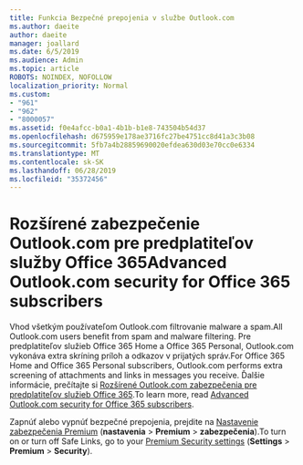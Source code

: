 ```yaml
---
title: Funkcia Bezpečné prepojenia v službe Outlook.com
ms.author: daeite
author: daeite
manager: joallard
ms.date: 6/5/2019
ms.audience: Admin
ms.topic: article
ROBOTS: NOINDEX, NOFOLLOW
localization_priority: Normal
ms.custom:
- "961"
- "962"
- "8000057"
ms.assetid: f0e4afcc-b0a1-4b1b-b1e8-743504b54d37
ms.openlocfilehash: d675959e178ae3716fc27be4751cc8d41a3c3b08
ms.sourcegitcommit: 5fb7a4b28859690020efdea630d03e70cc0e6334
ms.translationtype: MT
ms.contentlocale: sk-SK
ms.lasthandoff: 06/28/2019
ms.locfileid: "35372456"
---
```

# <a name="advanced-outlookcom-security-for-office-365-subscribers"></a><span data-ttu-id="4b730-102">Rozšírené zabezpečenie Outlook.com pre predplatiteľov služby Office 365</span><span class="sxs-lookup"><span data-stu-id="4b730-102">Advanced Outlook.com security for Office 365 subscribers</span></span>

<span data-ttu-id="4b730-103">Vhod všetkým používateľom Outlook.com filtrovanie malware a spam.</span><span class="sxs-lookup"><span data-stu-id="4b730-103">All Outlook.com users benefit from spam and malware filtering.</span></span> <span data-ttu-id="4b730-104">Pre predplatiteľov služieb Office 365 Home a Office 365 Personal, Outlook.com vykonáva extra skríning príloh a odkazov v prijatých správ.</span><span class="sxs-lookup"><span data-stu-id="4b730-104">For Office 365 Home and Office 365 Personal subscribers, Outlook.com performs extra screening of attachments and links in messages you receive.</span></span> <span data-ttu-id="4b730-105">Ďalšie informácie, prečítajte si [Rozšírené Outlook.com zabezpečenia pre predplatiteľov služieb Office 365](https://support.office.com/article/882d2243-eab9-4545-a58a-b36fee4a46e2).</span><span class="sxs-lookup"><span data-stu-id="4b730-105">To learn more, read [Advanced Outlook.com security for Office 365 subscribers](https://support.office.com/article/882d2243-eab9-4545-a58a-b36fee4a46e2).</span></span>

<span data-ttu-id="4b730-106">Zapnúť alebo vypnúť bezpečné prepojenia, prejdite na [Nastavenie zabezpečenia Premium](https://outlook.live.com/mail/options/premium/security) (**nastavenia** > **Premium** > **zabezpečenia**).</span><span class="sxs-lookup"><span data-stu-id="4b730-106">To turn on or turn off Safe Links, go to your [Premium Security settings](https://outlook.live.com/mail/options/premium/security) (**Settings** > **Premium** > **Security**).</span></span>
